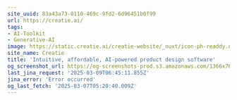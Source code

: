```yaml
---
site_uuid: 83a43a73-0110-469c-9fd2-6d96451b0f99
url: https://creatie.ai/
tags:
- AI-Toolkit
- Generative-AI
image: https://static.creatie.ai/creatie-website/_nuxt/icon-ph-readdy.dYZwGa4B.svg
site_name: Creatie
title: 'Intuitive, affordable, AI-powered product design software'
og_screenshot_url: https://og-screenshots-prod.s3.amazonaws.com/1366x768/80/false/a8c6bfdc4fe583a8ac584cd647cef75572b07e82fff4b1188bef9e5dcccc084b.jpeg
last_jina_request: '2025-03-09T06:45:11.855Z'
jina_error: 'Error occurred'
og_last_fetch: '2025-03-07T05:20:40.009Z'
---
```


